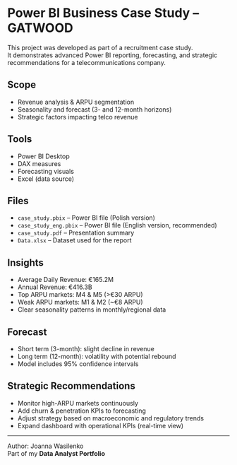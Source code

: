 # Power BI Business Case Study – GATWOOD

This project was developed as part of a recruitment case study.  
It demonstrates advanced Power BI reporting, forecasting, and strategic recommendations for a telecommunications company.

## Scope
- Revenue analysis & ARPU segmentation
- Seasonality and forecast (3- and 12-month horizons)
- Strategic factors impacting telco revenue

## Tools
- Power BI Desktop
- DAX measures
- Forecasting visuals
- Excel (data source)

## Files
- `case_study.pbix` – Power BI file (Polish version)
- `case_study_eng.pbix` – Power BI file (English version, recommended)
- `case_study.pdf` – Presentation summary
- `Data.xlsx` – Dataset used for the report

## Insights
- Average Daily Revenue: €165.2M
- Annual Revenue: €416.3B
- Top ARPU markets: M4 & M5 (>€30 ARPU)
- Weak ARPU markets: M1 & M2 (~€8 ARPU)
- Clear seasonality patterns in monthly/regional data

## Forecast
- Short term (3-month): slight decline in revenue
- Long term (12-month): volatility with potential rebound
- Model includes 95% confidence intervals

## Strategic Recommendations
- Monitor high-ARPU markets continuously
- Add churn & penetration KPIs to forecasting
- Adjust strategy based on macroeconomic and regulatory trends
- Expand dashboard with operational KPIs (real-time view)

---

Author: Joanna Wasilenko  
Part of my **Data Analyst Portfolio**
